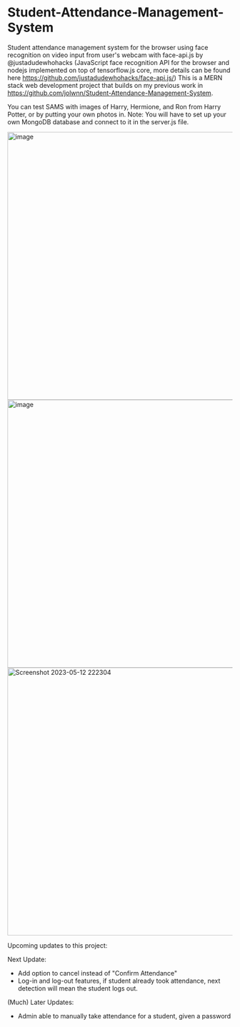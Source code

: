 # Student-Attendance-Management-System
Student attendance management system for the browser using face recognition on video input from user's webcam with face-api.js by @justadudewhohacks (JavaScript face recognition API for the browser and nodejs implemented on top of tensorflow.js core, more details can be found here https://github.com/justadudewhohacks/face-api.js/)
This is a MERN stack web development project that builds on my previous work in https://github.com/jolwnn/Student-Attendance-Management-System.

You can test SAMS with images of Harry, Hermione, and Ron from Harry Potter, or by putting your own photos in. Note: You will have to set up your own MongoDB database and connect to it in the server.js file.

<img width="600" alt="image" src="https://user-images.githubusercontent.com/85361959/226543990-f04b578d-fced-4e5c-b1d4-e00a9e55791e.png">
<img width="600" alt="image" src="https://user-images.githubusercontent.com/85361959/226542549-4e4ff4ef-9ccc-43b6-8936-d2a3adf6b77f.png">
<img width="600" alt="Screenshot 2023-05-12 222304" src="https://github.com/SpicyChickenNoodleSoup/Student-Attendance-Management-System/assets/85361959/e175cb50-801b-49b9-9477-febbde47192c">

Upcoming updates to this project:

Next Update:

- Add option to cancel instead of "Confirm Attendance"
- Log-in and log-out features, if student already took attendance, next detection will mean the student logs out.

(Much) Later Updates:
- Admin able to manually take attendance for a student, given a password
